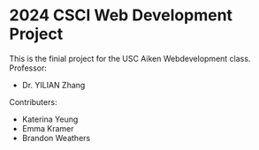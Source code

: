 # 2024 CSCI Web Development Project
This is the finial project for the USC Aiken Webdevelopment class.
Professor:
- Dr. YILIAN Zhang

Contributers:
- Katerina Yeung
- Emma Kramer
- Brandon Weathers
